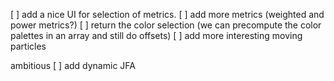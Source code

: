[ ] add a nice UI for selection of metrics.
[ ] add more metrics (weighted and power metrics?)
[ ] return the color selection (we can precompute the color palettes in an array and still do offsets)
[ ] add more interesting moving particles


ambitious
[ ] add dynamic JFA